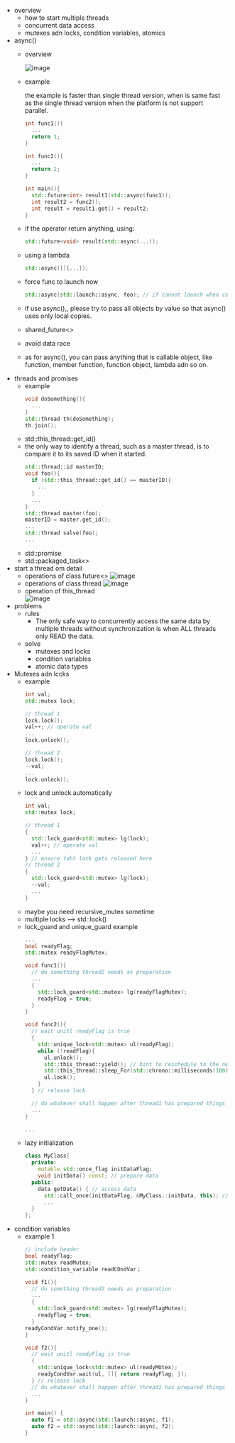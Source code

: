 + overview
  + how to start multiple threads
  + concurrent data access
  + mutexes adn locks, condition variables, atomics
+ async()
  + overview

    ![image](https://github.com/xiays146/c-standard-libraries-NMJ/assets/48829659/cf0f85ef-adea-41fd-aa0e-ac63e1488928)

  + example
 
    the example is faster than single thread version, when is same fast as the single thread version when the platform is not support parallel.
    ```cpp
    int func1(){
      ...
      return 1;
    }
  
    int func2(){
      ...
      return 2;
    }
  
    int main(){
      std::future<int> result1(std::async(func1));
      int result2 = func2();
      int result = result1.get() + result2;
    }
    ```
  + if the operator return anything, using:
    ```cpp
    std::future<void> result(std::async(...));
    ```
  + using a lambda
    ```cpp
    std::async([]{...});
    ```
  + force func to launch now
    ```cpp
    std::async(std::launch::async, foo); // if cannot launch when call, it throws a std::system_eror exception
    ```
  + if use async(),, please try to pass all objects by value so that async() uses only local copies.
  + shared_future<>
  + avoid data race
  + as for async(), you can pass anything that is callable object, like function, member function, function object, lambda adn so on.
+ threads and promises
  + example
    ```cpp
    void doSomething(){
      ...
    }
    std::thread th(doSomething);
    th.join();
    ```
  + std::this_thread::get_id()
  + the only way to identify a thread, such as a master thread, is to compare it to its saved ID when it started.
    ```cpp
    std::thread::id masterID;
    void foo(){
      if (std::this_thread::get_id() == masterID){
        ...
      }
      ...
    }
    std::thread master(foo);
    masterID = master.get_id();
    ...
    std::thread salve(foo);
    ...
    ```
  + std::promise<typenmae>
  + std::packaged_task<>
+ start a thread om detail
  + operations of class future<>
    ![image](https://github.com/xiays146/c-standard-libraries-NMJ/assets/48829659/c7999e43-0a5f-48e9-b8e9-feb226ecff44)
  + operations of class thread
    ![image](https://github.com/xiays146/c-standard-libraries-NMJ/assets/48829659/8a6c8e9d-099d-4fee-8b58-3c8fb0d37928)
  + operation of this_thread  
    ![image](https://github.com/xiays146/c-standard-libraries-NMJ/assets/48829659/0716d784-5cc7-4025-b1ed-0b9be7b13eef)
+ problems
  + rules
    + The only safe way to concurrently access the same data by multiple threads without synchronization is when ALL threads only READ the data.
  + solve
    + mutexes and locks
    + condition variables
    + atomic data types
+ Mutexes adn lccks
  + example
    ```cpp
    int val;
    std::mutex lock;

    // thread 1
    lock.lock();
    val++; // operate val
    ...
    lock.unlock();

    // thread 2
    lock.lock();
    --val;
    ...
    lock.unlock();
    ```
  + lock and unlock automatically
    ```cpp
    int val;
    std::mutex lock;

    // thread 1
    {
      std::lock_guard<std::mutex> lg(lock);
      val++; // operate val
      ...
    } // ensure taht lock gets released here
    // thread 2
    {
      std::lock_guard<std::mutex> lg(lock);
      --val;
      ...
    }
    ```
  + maybe you need recursive_mutex sometime
  + multiple locks --> std::lock()
  + lock_guard and unique_guard example
    ```cpp
    ...
    bool readyFlag;
    std::mutex readyFlagMutex;

    void func1(){
      // do something thread2 needs as preparation
      ...
      {
        std::lock_guard<std::mutex> lg(readyFlagMutex);
        readyFlag = true;
      }
    }

    void func2(){
      // wait unitl readyFlag is true
      {
        std::unique_lock<std::mutex> ul(readyFlag);
        while (!readFlag){
          ul.unlock();
          std::this_thread::yield(); // hint to reschedule to the next thread
          std::this_thread::sleep_For(std::chrono::milliseconds(100)); // sleep for thread1 to access readyFlag
          ul.lock();
        }
      } // release lock

      // do whatever shall happen after thread1 has prepared things
      ...
    }
    
    ...
    ```
  + lazy initialization
    ```cpp
    class MyClass{
      private:
        mutable std::once_flag initDataFlag;
        void initData() const; // prepare data
      public:
        data getData() { // access data 
          std::call_once(initDataFlag, &MyClass::initData, this); // when access data, init it
          ...
      }
    };
    ```
+ condition variables
  + example 1
    ```cpp
    // include header
    bool readyFlag;
    std::mutex readMutex;
    std::condition_variable readCOndVar；

    void f1(){
      // do something thread2 needs as preparation
      ...
      {
        std::lock_guard<std::mutex> lg(readyFlagMutex);
        readyFlag = true;
      }
    readyCondVar.notify_one();
    }

    void f2(){
      // wait unitl readyFlag is true
      {
        std::unique_lock<std::mutex> ul(readyMUtex);
        readyCondVar.wait(ul, []{ return readyFlag; });
      } // release lock
      // do whatever shall happen after thread1 has prepared things
      ...
    }

    int main() {
      auto f1 = std::async(std::launch::async, f1);
      auto f2 = std::async(std::launch::async, f2);
    }
    ```
    
